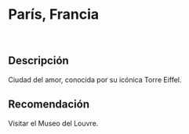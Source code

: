 # París, Francia
​
## Descripción
Ciudad del amor, conocida por su icónica Torre Eiffel.
​
## Recomendación
Visitar el Museo del Louvre.
​
